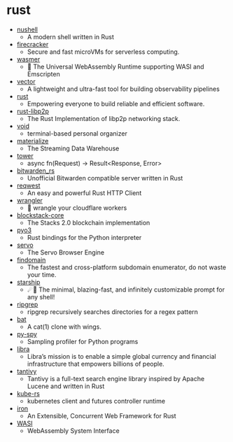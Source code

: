 # rust
- [nushell](https://github.com/nushell/nushell)
  - A modern shell written in Rust
- [firecracker](https://github.com/firecracker-microvm/firecracker)
  - Secure and fast microVMs for serverless computing.
- [wasmer](https://github.com/wasmerio/wasmer)
  - 🚀 The Universal WebAssembly Runtime supporting WASI and Emscripten
- [vector](https://github.com/timberio/vector)
  - A lightweight and ultra-fast tool for building observability pipelines
- [rust](https://github.com/rust-lang/rust)
  - Empowering everyone to build reliable and efficient software.
- [rust-libp2p](https://github.com/libp2p/rust-libp2p)
  - The Rust Implementation of libp2p networking stack.
- [void](https://github.com/void-rs/void)
  - terminal-based personal organizer
- [materialize](https://github.com/MaterializeInc/materialize)
  - The Streaming Data Warehouse
- [tower](https://github.com/tower-rs/tower)
  - async fn(Request) -> Result<Response, Error>
- [bitwarden_rs](https://github.com/dani-garcia/bitwarden_rs)
  - Unofficial Bitwarden compatible server written in Rust
- [reqwest](https://github.com/seanmonstar/reqwest)
  - An easy and powerful Rust HTTP Client
- [wrangler](https://github.com/cloudflare/wrangler)
  - 🤠 wrangle your cloudflare workers
- [blockstack-core](https://github.com/blockstack/blockstack-core)
  - The Stacks 2.0 blockchain implementation
- [pyo3](https://github.com/PyO3/pyo3)
  - Rust bindings for the Python interpreter
- [servo](https://github.com/servo/servo)
  - The Servo Browser Engine
- [findomain](https://github.com/Edu4rdSHL/findomain)
  - The fastest and cross-platform subdomain enumerator, do not waste your time.
- [starship](https://github.com/starship/starship)
  - ☄🌌️ The minimal, blazing-fast, and infinitely customizable prompt for any shell!
- [ripgrep](https://github.com/BurntSushi/ripgrep)
  - ripgrep recursively searches directories for a regex pattern
- [bat](https://github.com/sharkdp/bat)
  - A cat(1) clone with wings.
- [py-spy](https://github.com/benfred/py-spy)
  - Sampling profiler for Python programs
- [libra](https://github.com/libra/libra)
  - Libra’s mission is to enable a simple global currency and financial infrastructure that empowers billions of people.
- [tantivy](https://github.com/tantivy-search/tantivy)
  - Tantivy is a full-text search engine library inspired by Apache Lucene and written in Rust
- [kube-rs](https://github.com/clux/kube-rs)
  - kubernetes client and futures controller runtime
- [iron](https://github.com/iron/iron)
  - An Extensible, Concurrent Web Framework for Rust
- [WASI](https://github.com/WebAssembly/WASI)
  - WebAssembly System Interface
